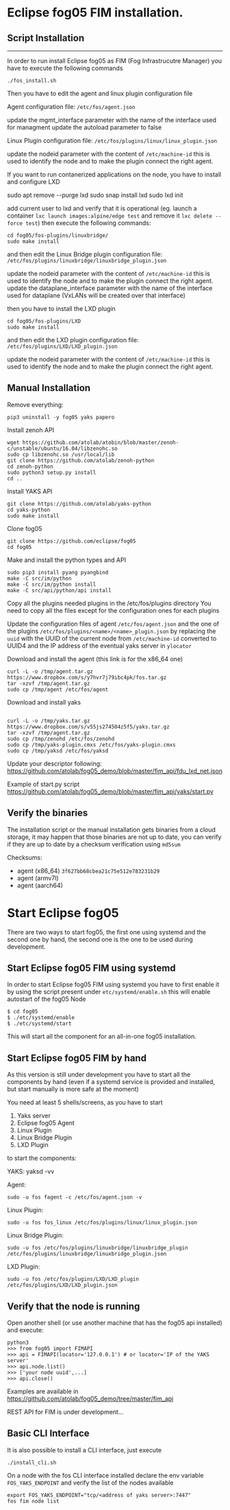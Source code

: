 # Eclipse fog05 FIM installation.


## Script Installation
---

In order to run install Eclipse fog05 as FIM (Fog Infrastrucutre Manager)
you have to execute the following commands


    ./fos_install.sh

Then you have to edit the agent and linux plugin configuration file


Agent configuration file: `/etc/fos/agent.json`

update the mgmt_interface parameter with the name of the interface used for managment
update the autoload parameter to false



Linux Plugin configuration file: `/etc/fos/plugins/linux/linux_plugin.json`

update the nodeid parameter with the content of `/etc/machine-id`
this is used to identify the node and to make the plugin connect the right agent.


If you want to run contanerized applications on the node, you have to install and configure LXD

sudo apt remove --purge lxd
sudo snap install lxd
sudo lxd init

add current user to lxd and verify that it is operational (eg. launch a container `lxc launch images:alpine/edge test` and remove it `lxc delete --force test`)
then execute the following commands:


    cd fog05/fos-plugins/linuxbridge/
    sudo make install


and then edit the Linux Bridge plugin configuration file:  `/etc/fos/plugins/linuxbridge/linuxbridge_plugin.json`

update the nodeid parameter with the content of `/etc/machine-id`
this is used to identify the node and to make the plugin connect the right agent.
update the dataplane_interface parameter with the name of the interface used for dataplane (VxLANs will be created over that interface)


then you have to install the LXD plugin

    cd fog05/fos-plugins/LXD
    sudo make install


and then edit the LXD plugin configuration file:  `/etc/fos/plugins/LXD/LXD_plugin.json`

update the nodeid parameter with the content of `/etc/machine-id`
this is used to identify the node and to make the plugin connect the right agent.


## Manual Installation 

Remove everything:

```
pip3 uninstall -y fog05 yaks papero 

```


Install zenoh API

```
wget https://github.com/atolab/atobin/blob/master/zenoh-c/unstable/ubuntu/16.04/libzenohc.so
sudo cp libzenohc.so /usr/local/lib
git clone https://github.com/atolab/zenoh-python
cd zenoh-python
sudo python3 setup.py install
cd ..

```

Install YAKS API


```
git clone https://github.com/atolab/yaks-python
cd yaks-python
sudo make install

```



Clone fog05

```
git clone https://github.com/eclipse/fog05 
cd fog05
```

Make and install the python types and API


```
sudo pip3 install pyang pyangbind
make -C src/im/python
make -C src/im/python install
make -C src/api/python/api install

```

Copy all the plugins needed plugins in the /etc/fos/plugins directory
You need to copy all the files except for the configuration ones for each plugins

Update the configuration files of agent `/etc/fos/agent.json` and the one of the plugins `/etc/fos/plugins/<name>/<name>_plugin.json` by replacing the `uuid` with the UUID of the current node from `/etc/machine-id` converted to UUID4 and the IP address of the eventual yaks server in `ylocator`


Download and install the agent (this link is for the x86_64 one)

```
curl -L -o /tmp/agent.tar.gz https://www.dropbox.com/s/y7hvr7j79ibc4pk/fos.tar.gz
tar -xzvf /tmp/agent.tar.gz
sudo cp /tmp/agent /etc/fos/agent

```


Download and install yaks


```

curl -L -o /tmp/yaks.tar.gz https://www.dropbox.com/s/v55js274504z5f5/yaks.tar.gz
tar -xzvf /tmp/agent.tar.gz
sudo cp /tmp/zenohd /etc/fos/zenohd
sudo cp /tmp/yaks-plugin.cmxs /etc/fos/yaks-plugin.cmxs
sudo cp /tmp/yaksd /etc/fos/yaksd
```


Update your descriptor following: https://github.com/atolab/fog05_demo/blob/master/fim_api/fdu_lxd_net.json

Example of start.py script https://github.com/atolab/fog05_demo/blob/master/fim_api/yaks/start.py


## Verify the binaries

The installation script or the manual installation gets binaries from a cloud storage, it may happen that those binaries are not up to date,
you can verify if they are up to date by a checksum verification using `md5sum`

Checksums:
- agent (x86_64) `3f627bb68cbea21c75e512e783231b29`
- agent (armv7l)
- agent (aarch64) 




# Start Eclipse fog05

There are two ways to start fog05, the first one using systemd and the second one by hand,
the second one is the one to be used during development.

## Start Eclipse fog05 FIM using systemd

In order to start Eclipse fog05 FIM using systemd you have to first enable it
by using the script present under `etc/systemd/enable.sh` this will enable autostart of the fog05 Node

    $ cd fog05
    $ ./etc/systemd/enable
    $ ./etc/systemd/start

This will start all the component for an all-in-one fog05 installation.

## Start Eclipse fog05 FIM by hand

As this version is still under development you have to start all the components by hand
(even if a systemd service is provided and installed, but start manually is more safe at the moment)

You need at least 5 shells/screens, as you have to start

1. Yaks server
2. Eclipse fog05 Agent
3. Linux Plugin
4. Linux Bridge Plugin
5. LXD Plugin


to start the components:

YAKS:
    yaksd -vv

 Agent:

    sudo -u fos fagent -c /etc/fos/agent.json -v

Linux Plugin:

    sudo -u fos fos_linux /etc/fos/plugins/linux/linux_plugin.json

Linux Bridge Plugin:

    sudo -u fos /etc/fos/plugins/linuxbridge/linuxbridge_plugin /etc/fos/plugins/linuxbridge/linuxbridge_plugin.json

LXD Plugin:

    sudo -u fos /etc/fos/plugins/LXD/LXD_plugin /etc/fos/plugins/LXD/LXD_plugin.json


## Verify that the node is running

Open another shell (or use another machine that has the fog05 api installed)
and execute:

    python3
    >>> from fog05 import FIMAPI
    >>> api = FIMAPI(locator='127.0.0.1') # or locator='IP of the YAKS server'
    >>> api.node.list()
    >>> ['your node uuid',...]
    >>> api.close()

Examples are available in https://github.com/atolab/fog05_demo/tree/master/fim_api


REST API for FIM is under development...


## Basic CLI Interface

It is also possible to install a CLI interface, just execute

    ./install_cli.sh


On a node with the fos CLI interface installed declare the env variable `FOS_YAKS_ENDPOINT`
and verify the list of the nodes available

    export FOS_YAKS_ENDPOINT="tcp/<address of yaks server>:7447"
    fos fim node list

